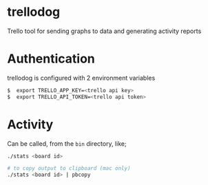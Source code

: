 trellodog
=========

Trello tool for sending graphs to data and generating activity reports

Authentication
===========

trellodog is configured with 2 environment variables

```bash
$  export TRELLO_APP_KEY=<trello api key>
$  export TRELLO_API_TOKEN=<trello api token>
```

Activity
===========
Can be called, from the `bin` directory, like;

```bash
./stats <board id>

# to copy output to clipboard (mac only)
./stats <board id> | pbcopy
```

